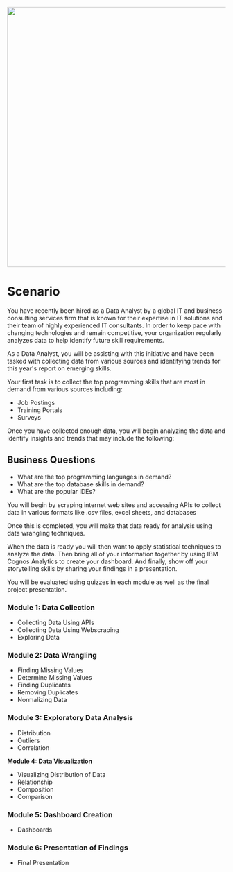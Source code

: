 <p align="center">
<img src="https://github.com/CindCodes/IBM-Data-Analyst-Capstone/blob/main/Graphics/title-page.jpg" width="1300" height="600" alt="Introduction-Banner" title="Introduction">
</p>

# Scenario
You have recently been hired as a Data Analyst by a global IT and business consulting services firm that is known for their expertise in IT solutions and their team of highly experienced IT consultants.  In order to keep pace with changing technologies and remain competitive, your organization regularly analyzes data to help identify future skill requirements.

As a Data Analyst, you will be assisting with this initiative and have been tasked with collecting data from various sources and identifying trends for this year's report on emerging skills.

Your first task is to collect the top programming skills that are most in demand from various sources including:

<ul>
  <li> Job Postings </li>
  <li> Training Portals </li>
  <li> Surveys </li>
</ul>

Once you have collected enough data, you will begin analyzing the data and identify insights and trends that may include the following:

## Business Questions
<ul>
  <li> What are the top programming languages in demand? </li>
  <li> What are the top database skills in demand? </li>
  <li> What are the popular IDEs? </li>
</ul>

You will begin by scraping internet web sites and accessing APIs to collect data in various formats like .csv files, excel sheets, and databases

Once this is completed, you will make that data ready for analysis using data wrangling techniques.

When the data is ready you will then want to apply statistical techniques to analyze the data.  Then bring all of your information together by using  IBM Cognos Analytics to create your dashboard. And finally, show off your storytelling skills by sharing your findings in a presentation.

You will be evaluated using quizzes in each module as well as the final project presentation.

### **Module 1: Data Collection**

- Collecting Data Using APIs
- Collecting Data Using Webscraping
- Exploring Data

### **Module 2: Data Wrangling**

- Finding Missing Values
- Determine Missing Values
- Finding Duplicates
- Removing Duplicates
- Normalizing Data

### **Module 3: Exploratory Data Analysis**

- Distribution
- Outliers
- Correlation

**Module 4: Data Visualization**

- Visualizing Distribution of Data
- Relationship
- Composition
- Comparison

### **Module 5: Dashboard Creation**

- Dashboards

### **Module 6: Presentation of Findings**

- Final Presentation
